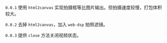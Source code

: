`0.0.1` 使用 `html2canvas` 实现拍摄框等比图片输出。但拍摄速度较慢，打包体积较大。

`0.0.2` 去掉 `html2canvas`，加入 `web-dsp` 拍照滤镜。

`0.0.3` 提供 `close` 方法关闭视频状态。
